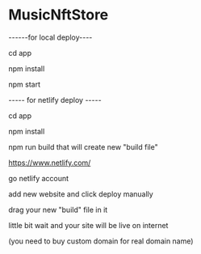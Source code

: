 # MusicNftStore

------for local deploy----

cd app

npm install 

npm start

----- for netlify deploy -----

cd app

npm install 

npm run build that will create new "build file"

https://www.netlify.com/

go netlify account

add new website and click deploy manually

drag your new "build" file in it

little bit wait and your site will be live on internet

(you need to buy custom domain for real domain name)
